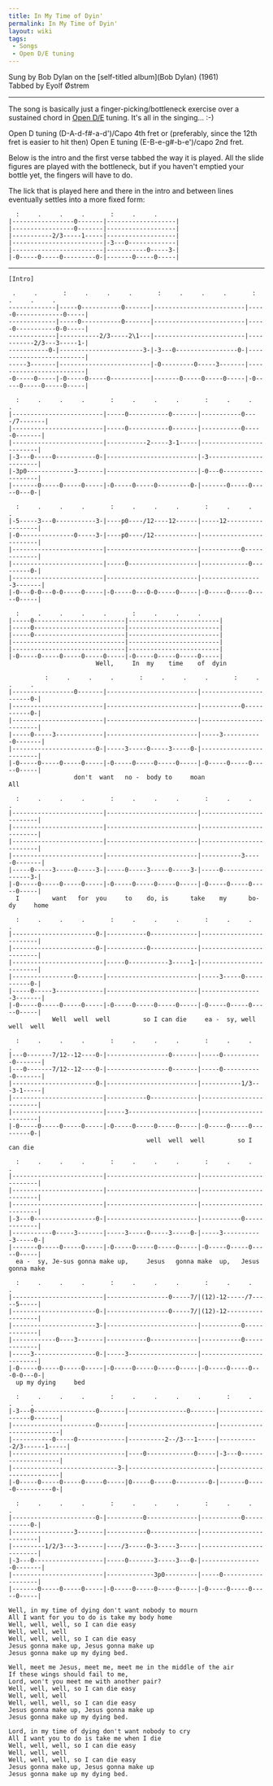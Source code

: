 ```yaml
---
title: In My Time of Dyin'
permalink: In My Time of Dyin'
layout: wiki
tags:
 - Songs
 - Open D/E tuning
---
```


Sung by Bob Dylan on the [self-titled album](Bob Dylan)
(1961)  
Tabbed by Eyolf Østrem

* * * * *

The song is basically just a finger-picking/bottleneck exercise over a
sustained chord in [Open D/E](Help:Roadmaps#Open_tunings)
tuning. It's all in the singing... :-)

Open D tuning (D-A-d-f\#-a-d')/Capo 4th fret or (preferably, since the
12th fret is easier to hit then) Open E tuning (E-B-e-g\#-b-e')/capo 2nd
fret.

Below is the intro and the first verse tabbed the way it is played. All
the slide figures are played with the bottleneck, but if you haven't
emptied your bottle yet, the fingers will have to do.

The lick that is played here and there in the intro and between lines
eventually settles into a more fixed form:

      :     .     .     .       :     .     .
    |-----------------0-------|-------------------|
    |-----------------0-------|-------------------|
    |-----------2/3-----1-----|-------------------|
    |-------------------------|-3---0-------------|
    |-------------------------|-----------0-----3-|
    |-0-----0-----0---------0-|-------0-----0-----|

* * * * *

    [Intro]

     .     .       :     .     .     .       :     .     .     .       :     .     .     .
    -------------|-----0-----------0-------|-------------------------|-----0-------------0-----|
    -------------|-----0-----------0-------|-------------------------|-----0-----------0-0-----|
    -------------|-----------2/3-----2\1---|-------------------------|-----------2/3---3-----1-|
    -----------0-|-----------------------3-|-3---0-----------------0-|-------------------------|
    -----3-------|-------------------------|-0---------0-----3-------|-------------------------|
    -0-----0-----|-0-----0-----0-----------|-------0-----0-----0-----|-0-----0-----0-----0-----|

      :     .     .     .       :     .     .     .       :     .     .     .
    |-------------------------|-----0-----------0-------|-----------0----/7-------|
    |-------------------------|-----0-----------0-------|-----------0-----0-------|
    |-------------------------|-----------2-----3-1-----|-------------------------|
    |-3---0-----0-----------0-|-------------------------|-3-----------------------|
    |-3p0-------------3-------|-------------------------|-0---0-------------------|
    |-------0-----0-----0-----|-0-----0-----0---------0-|-------0-----0-----0---0-|

      :     .     .     .       :     .     .     .       :     .     .     .
    |-5-----3---0-----------3-|----p0----/12----12------|-----12------------------|
    |-0---------------0-----3-|----p0----/12------------|-------------------------|
    |-------------------------|-------------------------|-----------0-------------|
    |-------------------------|-----0-------------------|-------------0---------0-|
    |-------------------------|-------------------------|-----------------3-------|
    |-0---0-0---0-0-----0-----|-0-----0---0-0-----0-----|-0-----0-----0-----0-----|

      :     .     .     .     .       :     .     .     .
    |-----0-------------------------|-------------------------|
    |-----0-------------------------|-------------------------|
    |-----0-------------------------|-------------------------|
    |-------------------------------|-------------------------|
    |-------------------------------|-------------------------|
    |-0-----0-----0-----0-----0-----|-0-----0-----0-----0-----|
                            Well,     In  my    time    of  dyin

              :     .     .     .       :     .     .     .       :     .     .     .
    |-----------------0-------|-------------------------|-----------------------0-|
    |-------------------------|-------------------------|-----------0-----------0-|
    |-------------------------|-------------------------|-------------------------|
    |-----0-----3-------------|-------------------------|-----3-----------0-------|
    |-----------------------0-|-----3-----0-----3-----0-|-------------------------|
    |-0-----0-----0-----0-----|-0-----0-----0-----0-----|-0-----0-----0-----0-----|
                      don't  want   no -  body to     moan                      All

      :     .     .     .       :     .     .     .       :     .     .     .
    |-------------------------|-------------------------|-------------------------|
    |-------------------------|-------------------------|-------------------------|
    |-------------------------|-------------------------|-------------------------|
    |-------------------------|-------------------------|-----------3-----0-------|
    |-----0-----3-----0-----3-|-----0-----3-----0-----3-|-----0-----------------3-|
    |-0-----0-----0-----0-----|-0-----0-----0-----0-----|-0-----0-----0-----0-----|
      I         want   for  you     to    do, is      take    my      bo-dy     home

      :     .     .     .       :     .     .     .       :     .     .     .
    |-----------------------0-|-----------0-------------|-------------------------|
    |-----------------------0-|-----------0-------------|-------------------------|
    |-------------------------|-----0-----------3-----1-|-------------------------|
    |-----------------0-------|-------------------------|-----3-----0-----------0-|
    |-----0-----3-------------|-------------------------|-----------------3-------|
    |-0-----0-----0-----0-----|-0-----0-----0-----0-----|-0-----0-----0-----0-----|
                Well  well  well         so I can die     ea -  sy, well  well  well

      :     .     .     .       :     .     .     .       :     .     .     .
    |---0-------7/12--12----0-|-----------------0-------|-----0-----------0-------|
    |---0-------7/12--12----0-|-----------------0-------|-----0-----------0-------|
    |-----------------------0-|-------------------------|-----------1/3---3-1-----|
    |-------------------------|-----------0-------------|-------------------------|
    |-------------------------|-----3-------------------|-------------------------|
    |-0-----0-----0-----0-----|-0-----0-----0-----0-----|-0-----0-----0---------0-|
                                          well  well  well         so I can die

      :     .     .     .       :     .     .     .       :     .     .     .
    |-------------------------|-------------------------|-------------------------|
    |-------------------------|-------------------------|-------------------------|
    |-------------------------|-------------------------|-------------------------|
    |-3---0-----------------0-|-------------------------|-----------0-------------|
    |-----------0-----3-------|-----3-----0-----3-----0-|-----3-----------3-----0-|
    |-------0-----0-----0-----|-0-----0-----0-----0-----|-0-----0-----0-----0-----|
      ea -  sy, Je-sus gonna make up,     Jesus   gonna make  up,   Jesus   gonna make

      :     .     .     .       :     .     .     .       :     .     .     .
    |-------------------------|-----------------0-----7/|(12)-12-----/7-----5-----|
    |-----------------------0-|-----------------0-----7/|(12)-12------------------|
    |-----------------------3-|-------------------------|-----------0-------------|
    |------------0----3-------|-----------0-------------|-----------0-------------|
    |-----3-----------------0-|-----3-------------------|-------------------------|
    |-0-----0-----0-----0-----|-0-----0-----0-----0-----|-0-----0-----0---0-0---0-|
      up my dying     bed

      :     .     .     .       :     .     .     .     .       :     .     .     .
    |-3---0-----------------0-------|----------------0-------|------------------0-------|
    |-----------------------0-------|------------------------|--------------------------|
    |-----------0-----0-------------|----------2--/3---1-----|-----------2/3------1-----|
    |-------------------------------|----0-------------0-----|-3---0--------------------|
    |-----------------------------3-|------------------------|--------------------------|
    |-0-----0-----0-----0-----0-----|0-----0-----0---------0-|-------0-----0----------0-|

      :     .     .     .       :     .     .     .       :     .     .     .
    |-----------------------0-|----------0--------------|-----------0-----------0-|
    |-----------------3-------|-----------0-------------|-------------------------|
    |---------1/2/3---3-------|----/3-----0-3-----3-----|-------------------------|
    |-3---0-------------------|-----0-------3-----3---0-|-----------------0-------|
    |-------------------------|-------------3p0---------|-----0-------------------|
    |-------0-----0-----0-----|-0-----0-----0-----0-----|-0-----0-----0-----0-----|

    Well, in my time of dying don't want nobody to mourn
    All I want for you to do is take my body home
    Well, well, well, so I can die easy
    Well, well, well
    Well, well, well, so I can die easy
    Jesus gonna make up, Jesus gonna make up
    Jesus gonna make up my dying bed.

    Well, meet me Jesus, meet me, meet me in the middle of the air
    If these wings should fail to me,
    Lord, won't you meet me with another pair?
    Well, well, well, so I can die easy
    Well, well, well
    Well, well, well, so I can die easy
    Jesus gonna make up, Jesus gonna make up
    Jesus gonna make up my dying bed.

    Lord, in my time of dying don't want nobody to cry
    All I want you to do is take me when I die
    Well, well, well, so I can die easy
    Well, well, well
    Well, well, well, so I can die easy
    Jesus gonna make up, Jesus gonna make up
    Jesus gonna make up my dying bed.
